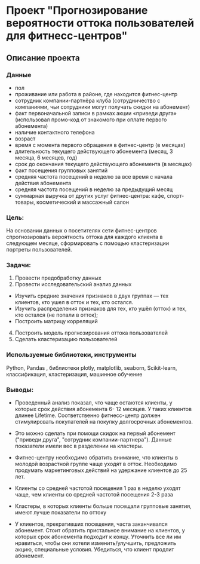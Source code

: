 # Проект "Прогнозирование вероятности оттока пользователей для фитнесс-центров"

## Описание проекта

### Данные

* пол
* проживание или работа в районе, где находится фитнес-центр
* сотрудник компании-партнёра клуба (сотрудничество с компаниями, чьи сотрудники могут получать скидки на абонемент)
* факт первоначальной записи в рамках акции «приведи друга» (использовал промо-код от знакомого при оплате первого абонемента)
* наличие контактного телефона
* возраст
* время с момента первого обращения в фитнес-центр (в месяцах)
* длительность текущего действующего абонемента (месяц, 3 месяца, 6 месяцев, год)
* срок до окончания текущего действующего абонемента (в месяцах)
* факт посещения групповых занятий
* средняя частота посещений в неделю за все время с начала действия абонемента
* средняя частота посещений в неделю за предыдущий месяц
* суммарная выручка от других услуг фитнес-центра: кафе, спорт-товары, косметический и массажный салон

### Цель:

На основании данных о посетителях сети фитнес-центров спрогнозировать вероятность оттока для каждого клиента в следующем месяце, сформировать с помощью кластеризации портреты пользователей.

### Задачи:
1. Провести предобработку данных
2. Провести исследовательский анализ данных
* Изучить средние значения признаков в двух группах — тех клиентов, кто ушел в отток и тех, кто остался.
* Изучить распределения признаков для тех, кто ушёл (отток) и тех, кто остался (не попали в отток);
* Построить матрицу корреляций
4. Построить модель прогнозирования оттока пользователей
5. Сделать кластеризацию пользователей

### Используемые библиотеки, инструменты
Python, Pandas , библиотеки plotly, matplotlib, seaborn, Scikit-learn, классификация, кластеризация, машинное обучение

### Выводы:


* Проведенный анализ показал, что чаще остаются клиенты, у которых срок действия абонемента 6- 12 месяцев. У таких клиентов длинее Lifetime. Соответственно фитнесс-центр должен стимулировать покупателей на покупку долгосрочных абонементов.

* Это можно сделать при помощи скидок на первый абонемент ("приведи друга", "сотрудник компании-партнера"). Данные показатели имели вес в разделении на кластеры.

* Фитнес-центру необходимо обратить внимание, что клиенты в молодой возрастной группе чаще уходят в отток. Необходимо продумать маркетинговых действий на удержание клиентов до 25 лет.

* Клиенты со средней частотой посещения 1 раз в неделю уходят чаще, чем клиенты со средней частотой посещения 2-3 раза

* Кластеры, в которых клиенты больше посещали групповые занятия, имеют лучше показатели по оттоку

* У клиентов, прекративших посещения, часта заканчивался абонемент. Стоит обратить пристальное внимание на клиентов, у которых срок абонемента подходит к концу. Уточнить все ли им нравиться, чтобы они хотели изменить/улучшить, предложить акцию, специальные условия. Убедиться, что клиент продлит абонемент.


